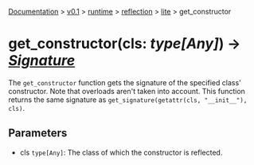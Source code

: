 [Documentation](/docs/documentation.md) >
 [v0.1](/docs/0.1/version.md) >
  [runtime](/docs/0.1/runtime/module.md) >
   [reflection](/docs/0.1/runtime/reflection/module.md) >
    [lite](/docs/0.1/runtime/reflection/lite/module.md) >
     get_constructor

# get_constructor(cls: _type[Any]_) -> _[Signature](signature.md)_

The `get_constructor` function gets the signature of the specified class' constructor. Note that overloads aren't taken into account.
This function returns the same signature as `get_signature(getattr(cls, "__init__"), cls)`.

## Parameters

- cls `type[Any]`: The class of which the constructor is reflected.
